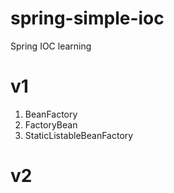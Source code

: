 # spring-simple-ioc
Spring IOC learning

# v1

1. BeanFactory
2. FactoryBean
3. StaticListableBeanFactory

# v2
